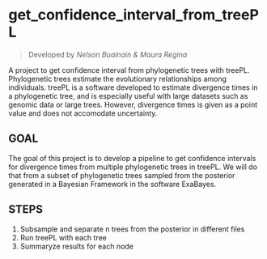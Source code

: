 # get_confidence_interval_from_treePL
> Developed by *Nelson Buainain & Maura Regina*

A project to get confidence interval from phylogenetic trees with treePL. Phylogenetic trees estimate the evolutionary relationships among individuals. treePL is a software developed to estimate divergence times in a phylogenetic tree, and is especially useful with large datasets such as genomic data or large trees. However, divergence times is given as a point value and does not accomodate uncertainty.

## GOAL

The goal of this project is to develop a pipeline to get confidence intervals for divergence times from multiple phylogenetic trees in treePL. We will do that from a subset of phylogenetic trees sampled from the posterior generated in a Bayesian Framework in the software ExaBayes.

## STEPS

1) Subsample and separate n trees from the posterior in different files
2) Run treePL with each tree
3) Summaryze results for each node

